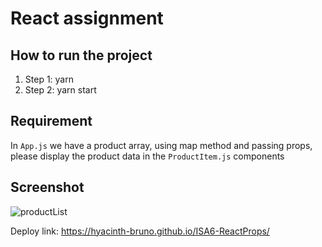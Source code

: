 # React assignment

## How to run the project

1. Step 1: yarn
2. Step 2: yarn start

## Requirement

In `App.js` we have a product array, using map method and passing props, please display the product data in the `ProductItem.js` components

## Screenshot

![productList](./src/screenshoot/productList.png)

Deploy link: https://hyacinth-bruno.github.io/ISA6-ReactProps/

